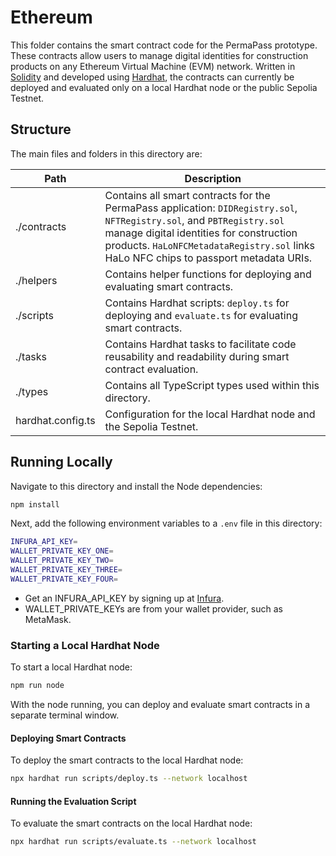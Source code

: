 # Ethereum

This folder contains the smart contract code for the PermaPass prototype. These contracts allow users to manage digital identities for construction products on any Ethereum Virtual Machine (EVM) network. Written in [Solidity](https://docs.soliditylang.org) and developed using [Hardhat](https://hardhat.org), the contracts can currently be deployed and evaluated only on a local Hardhat node or the public Sepolia Testnet.

## Structure

The main files and folders in this directory are:

| Path              | Description                                                                                                                                                                                                                                                |
| ----------------- | ---------------------------------------------------------------------------------------------------------------------------------------------------------------------------------------------------------------------------------------------------------- |
| ./contracts       | Contains all smart contracts for the PermaPass application: `DIDRegistry.sol`, `NFTRegistry.sol`, and `PBTRegistry.sol` manage digital identities for construction products. `HaLoNFCMetadataRegistry.sol` links HaLo NFC chips to passport metadata URIs. |
| ./helpers         | Contains helper functions for deploying and evaluating smart contracts.                                                                                                                                                                                    |
| ./scripts         | Contains Hardhat scripts: `deploy.ts` for deploying and `evaluate.ts` for evaluating smart contracts.                                                                                                                                                      |
| ./tasks           | Contains Hardhat tasks to facilitate code reusability and readability during smart contract evaluation.                                                                                                                                                    |
| ./types           | Contains all TypeScript types used within this directory.                                                                                                                                                                                                  |
| hardhat.config.ts | Configuration for the local Hardhat node and the Sepolia Testnet.                                                                                                                                                                                          |

## Running Locally

Navigate to this directory and install the Node dependencies:

```bash
npm install
```

Next, add the following environment variables to a `.env` file in this directory:

```bash
INFURA_API_KEY=
WALLET_PRIVATE_KEY_ONE=
WALLET_PRIVATE_KEY_TWO=
WALLET_PRIVATE_KEY_THREE=
WALLET_PRIVATE_KEY_FOUR=
```

- Get an INFURA_API_KEY by signing up at [Infura](https://infura.io/).
- WALLET_PRIVATE_KEYs are from your wallet provider, such as MetaMask.

### Starting a Local Hardhat Node

To start a local Hardhat node:

```bash
npm run node
```

With the node running, you can deploy and evaluate smart contracts in a separate terminal window.

#### Deploying Smart Contracts

To deploy the smart contracts to the local Hardhat node:

```bash
npx hardhat run scripts/deploy.ts --network localhost
```

#### Running the Evaluation Script

To evaluate the smart contracts on the local Hardhat node:

```bash
npx hardhat run scripts/evaluate.ts --network localhost
```
